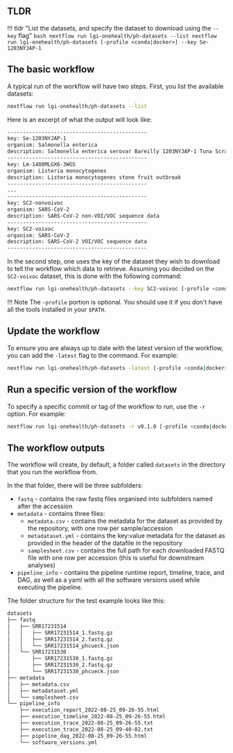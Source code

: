 ## TLDR

!!! tldr "List the datasets, and specify the dataset to download using the `--key` flag"
    ```bash
        nextflow run lgi-onehealth/ph-datasets --list
        nextflow run lgi-onehealth/ph-datasets [-profile <conda|docker>] --key Se-1203NYJAP-1
    ```

## The basic workflow

A typical run of the workflow will have two steps. First, you list the available datasets:

```bash
nextflow run lgi-onehealth/ph-datasets --list
```

Here is an excerpt of what the output will look like:

```bash
---------------------------------------------
key: Se-1203NYJAP-1
organism: Salmonella enterica
description: Salmonella enterica serovar Bareilly 1203NYJAP-1 Tuna Scrape Outbreak
---------------------------------------------
key: Lm-1408MLGX6-3WGS
organism: Listeria monocytogenes
description: Listeria monocytogenes stone fruit outbreak
---------------------------------------------
...
---------------------------------------------
key: SC2-nonvoivoc
organism: SARS-CoV-2
description: SARS-CoV-2 non-VOI/VOC sequence data
---------------------------------------------
key: SC2-voivoc
organism: SARS-CoV-2
description: SARS-CoV-2 VOI/VOC sequence data
---------------------------------------------
```

In the second step, one uses the key of the dataset they wish to download to tell the workflow which data to retrieve. Assuming you decided on the `SC2-voivoc` dataset, this is done with the following command:

```bash
nextflow run lgi-onehealth/ph-datasets --key SC2-voivoc [-profile <conda|docker>]
```

!!! Note
    The `-profile` portion is optional. You should use it if you don't have all the tools installed in your `$PATH`.

## Update the workflow

To ensure you are always up to date with the latest version of the workflow, you can add the `-latest` flag to the command. For example:

```bash
nextflow run lgi-onehealth/ph-datasets -latest [-profile <conda|docker>] --key SC2-voivoc
```

## Run a specific version of the workflow

To specify a specific commit or tag of the workflow to run, use the `-r` option. For example:

```bash
nextflow run lgi-onehealth/ph-datasets -r v0.1.0 [-profile <conda|docker>] --key SC2-voivoc
```

## The workflow outputs

The workflow will create, by default, a folder called `datasets` in the directory that you run the workflow from.

In the that folder, there will be three subfolders:

* `fastq` - contains the raw fastq files organised into subfolders named after the accession
* `metadata` - contains three files:
  * `metadata.csv` - contains the metadata for the dataset as provided by the repository, with one row per sample/accession
  * `metadataset.yml` - contains the key:value metadata for the dataset as provided in the header of the datafile in the repository
  * `samplesheet.csv` - contains the full path for each downloaded FASTQ file with one row per accession (this is useful for downstream analyses)
* `pipeline_info` - contains the pipeline runtime report, timeline, trace, and DAG, as well as a yaml with all the software versions used while executing the pipeline.

The folder structure for the test example looks like this:

```bash
datasets
├── fastq
│   ├── SRR17231514
│   │   ├── SRR17231514_1.fastq.gz
│   │   ├── SRR17231514_2.fastq.gz
│   │   └── SRR17231514_phcueck.json
│   └── SRR17231530
│       ├── SRR17231530_1.fastq.gz
│       ├── SRR17231530_2.fastq.gz
│       └── SRR17231530_phcueck.json
├── metadata
│   ├── metadata.csv
│   ├── metadataset.yml
│   └── samplesheet.csv
└── pipeline_info
    ├── execution_report_2022-08-25_09-26-55.html
    ├── execution_timeline_2022-08-25_09-26-55.html
    ├── execution_trace_2022-08-25_09-26-55.txt
    ├── execution_trace_2022-08-25_09-40-02.txt
    ├── pipeline_dag_2022-08-25_09-26-55.html
    └── software_versions.yml
```

